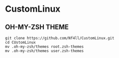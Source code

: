 # CustomLinux

## OH-MY-ZSH THEME
```
git clone https://github.com/Nf4ll/CustomLinux.git
cd CUstomLinux
mv .oh-my-zsh/themes root.zsh-themes
mv .oh-my-zsh/themes user.zsh-themes
```

